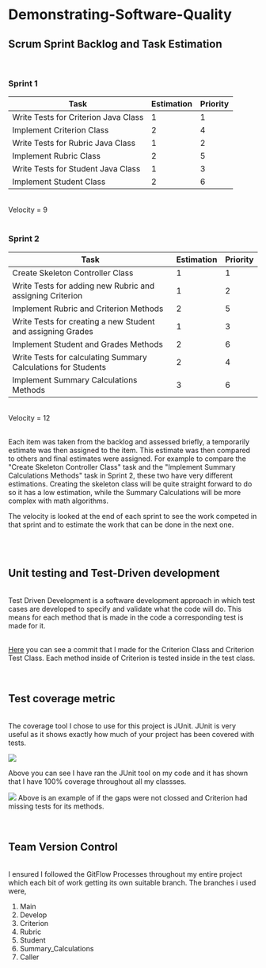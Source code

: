 # Demonstrating-Software-Quality

## Scrum Sprint Backlog and Task Estimation 
<br>

### Sprint 1
|  Task	| Estimation 	|  Priority |
|-	|-	|-	|
| Write Tests for Criterion Java Class	|  1	| 1 	|
| Implement Criterion Class     	| 2 	|  4	|
| Write Tests for Rubric Java Class 	|  1	| 2 	|
| Implement Rubric Class	|  2	| 5 	|
| Write Tests for Student Java Class 	| 1 	| 3 	|
| Implement Student Class	|  2	|  6	|

<br>
Velocity = 9
<br>
<br>

### Sprint 2
|  Task	| Estimation 	|  Priority |
|-	|-	|-	|
| Create Skeleton Controller Class	|  1	|  1	|
| Write Tests for adding new Rubric and assigning Criterion	| 1 	| 2 	|
| Implement Rubric and Criterion Methods 	|  2	|  5	|
| Write Tests for creating a new Student and assigning Grades	|  1	| 3 	|
| Implement Student and Grades Methods 	|  2	|  6	|
| Write Tests for calculating Summary Calculations for Students	| 2 	| 4 	|
| Implement Summary Calculations Methods 	|  3	|  6	|

<br>
Velocity = 12
<br>
<br>

Each item was taken from the backlog and assessed briefly, a temporarily estimate was then assigned to the item. This estimate was then compared to others and final estimates were assigned. For example to compare the "Create Skeleton Controller Class" task and the "Implement Summary Calculations Methods" task in Sprint 2, these two have very different estimations. Creating the skeleton class will be quite straight forward to do so it has a low estimation, while the Summary Calculations will be more complex with math algorithms.

The velocity is looked at the end of each sprint to see the work competed in that sprint and to estimate the work that can be done in the next one.

<br> 
<br>

## Unit testing and Test-Driven development
<br>
Test Driven Development is a software development approach in which test cases are developed to specify and validate what the code will do. This means for each method that is made in the code a corresponding test is made for it. 

<br>
<br>

[Here](https://github.com/ConorBaker/Demonstrating-Software-Quality/commit/07788efa997ebc5917d5adc95e0004d48fd722c8 "Github Commit") you can see a commit that I made for the Criterion Class and Criterion Test Class. Each method inside of Criterion is tested inside in the test class.

<br>

## Test coverage metric
<br>
The coverage tool I chose to use for this project is JUnit. JUnit is very useful
as it shows exactly how much of your project has been covered with tests.

![](https://i.imgur.com/KhNzEKv.png)

Above you can see I have ran the JUnit tool on my code and it has shown that I have 100% coverage throughout all my classses.

![](https://i.imgur.com/Tt8P26O.png)
Above is an example of if the gaps were not clossed and Criterion had missing tests for its methods.

<br>

## Team Version Control
<br>
I ensured I followed the GitFlow Processes throughout my entire project which each bit of work getting its own suitable branch.
The branches i used were,

1. Main
2. Develop
3. Criterion
4. Rubric
5. Student
6. Summary_Calculations
7. Caller
   


